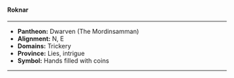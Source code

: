 #### Roknar
___

- **Pantheon:** Dwarven (The Mordinsamman)
- **Alignment:** N, E
- **Domains:** Trickery
- **Province:** Lies, intrigue
- **Symbol:** Hands filled with coins
___
